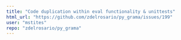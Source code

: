 ```yaml
---
title: "Code duplication within eval functionality & unittests"
html_url: "https://github.com/zdelrosario/py_grama/issues/199"
user: "mstites"
repo: "zdelrosario/py_grama"
---
```


